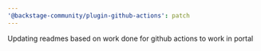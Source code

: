 ```yaml
---
'@backstage-community/plugin-github-actions': patch
---
```


Updating readmes based on work done for github actions to work in portal
